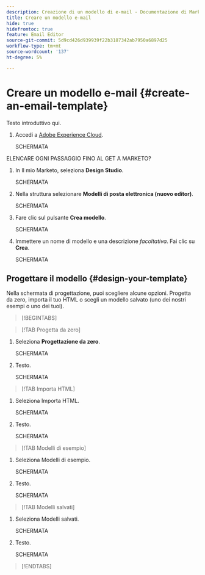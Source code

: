 ```yaml
---
description: Creazione di un modello di e-mail - Documentazione di Marketo - Documentazione del prodotto
title: Creare un modello e-mail
hide: true
hidefromtoc: true
feature: Email Editor
source-git-commit: 5d9cd426d939939f22b3187342ab7950a6897d25
workflow-type: tm+mt
source-wordcount: '137'
ht-degree: 5%

---
```


# Creare un modello e-mail {#create-an-email-template}

Testo introduttivo qui.

1. Accedi a [Adobe Experience Cloud](https://experiencecloud.adobe.com/).

   SCHERMATA

ELENCARE OGNI PASSAGGIO FINO AL GET A MARKETO?

1. In Il mio Marketo, seleziona **Design Studio**.

   SCHERMATA

1. Nella struttura selezionare **Modelli di posta elettronica (nuovo editor)**.

   SCHERMATA

1. Fare clic sul pulsante **Crea modello**.

   SCHERMATA

1. Immettere un nome di modello e una descrizione _facoltativa_. Fai clic su **Crea**.

   SCHERMATA

## Progettare il modello {#design-your-template}

Nella schermata di progettazione, puoi scegliere alcune opzioni. Progetta da zero, importa il tuo HTML o scegli un modello salvato (uno dei nostri esempi o uno dei tuoi).

>[!BEGINTABS]

>[!TAB Progetta da zero]

1. Seleziona **Progettazione da zero**.

   SCHERMATA

1. Testo.

   SCHERMATA

>[!TAB Importa HTML]

1. Seleziona Importa HTML.

   SCHERMATA

1. Testo.

   SCHERMATA

>[!TAB Modelli di esempio]

1. Seleziona Modelli di esempio.

   SCHERMATA

1. Testo.

   SCHERMATA

>[!TAB Modelli salvati]

1. Seleziona Modelli salvati.

   SCHERMATA

1. Testo.

   SCHERMATA

>[!ENDTABS]
